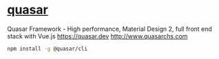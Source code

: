 # [quasar](https://github.com/quasarframework/quasar)

Quasar Framework - High performance, Material Design 2, full front end stack with Vue.js <https://quasar.dev> <http://www.quasarchs.com>

```bash
npm install -g @quasar/cli
```